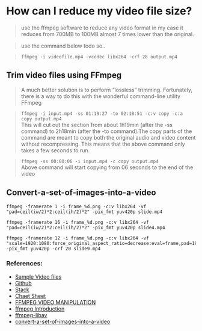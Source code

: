 # How can I reduce my video file size?
> use the ffmpeg software to reduce any video format
> in my case it reduces from 700MB to 100MB almost 7 times lower than the original.

> use the command below todo so..

> `ffmpeg -i videofile.mp4 -vcodec libx264 -crf 28 output.mp4`

## Trim video files using FFmpeg
> A much better solution is to perform “lossless” trimming. Fortunately, there is a way to do this with the wonderful command-line utility FFmpeg

> `ffmpeg -i input.mp4 -ss 01:19:27 -to 02:18:51 -c:v copy -c:a copy output.mp4`\
> This will cut out the section from about 1h19min (after the -ss command) to 2h18min (after the -to command).The copy parts of the command are meant to copy both the original audio and video content without recompressing. This means that the above command only takes a few seconds to run.

> `ffmpeg -ss 00:00:06 -i input.mp4 -c copy output.mp4`\
> Above command will start copying from 06 seconds to the end of the video

## Convert-a-set-of-images-into-a-video

```
ffmpeg -framerate 1 -i frame_%d.png -c:v libx264 -vf "pad=ceil(iw/2)*2:ceil(ih/2)*2" -pix_fmt yuv420p slide.mp4

ffmpeg -framerate 16 -i frame_%d.png -c:v libx264 -vf "pad=ceil(iw/2)*2:ceil(ih/2)*2" -pix_fmt yuv420p slide4.mp4

ffmpeg -framerate 12 -i frame_%d.png -c:v libx264 -vf "scale=1920:1080:force_original_aspect_ratio=decrease:eval=frame,pad=1920:1080:-1:-1:eval=frame"  -pix_fmt yuv420p -crf 20 slide9.mp4
```

### References:

* [Sample Video files](https://file-examples.com/index.php/sample-video-files/sample-webm-files-download)
* [Github](https://gist.github.com/dvlden/b9d923cb31775f92fa54eb8c39ccd5a9)
* [Stack](https://unix.stackexchange.com/questions/28803/how-can-i-reduce-a-videos-size-with-ffmpeg)
* [Chaet Sheet](https://gist.github.com/steven2358/ba153c642fe2bb1e47485962df07c730)
* [FFMPEG VIDEO MANIPULATION](https://api.video/blog/video-trends/ffmpeg-for-beginners-processing-converting-and-streaming-video)
* [ffmpeg Introduction](https://programminghistorian.org/en/lessons/introduction-to-ffmpeg)
* [ffmpeg-libav](https://www.lhsz.xyz/read/ffmpeg-libav-tutorial/spilt.4.spilt.1.blank)
* [convert-a-set-of-images-into-a-video](https://hamelot.io/visualization/using-ffmpeg-to-convert-a-set-of-images-into-a-video)
